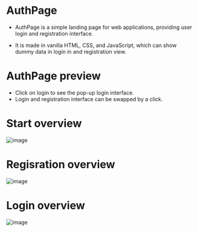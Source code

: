 # AuthPage
- AuthPage is a simple landing page for web applications, providing user login and registration interface.

- It is made in vanilla HTML, CSS, and JavaScript, which can show dummy data in login in and registration view.

# AuthPage preview
- Click on login to see the pop-up login interface.
- Login and registration interface can be swapped by a click.
# Start overview

![image](https://github.com/anamiikajha/AuthPage/assets/89740849/44f7b40e-84b5-4c70-bb9e-ce1b1697f718)

# Regisration overview

 ![image](https://github.com/anamiikajha/AuthPage/assets/89740849/5f8e3c40-b9ca-454d-a4bf-5998e3f110a5)
 
# Login overview

  ![image](https://github.com/anamiikajha/AuthPage/assets/89740849/c9f441ba-d0dc-4f3c-83e1-2f02f31a2b86)



